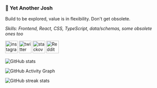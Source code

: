 ### 👋 Yet Another Josh
Build to be explored, value is in flexibility. Don't get obsolete.

_Skills: Frontend, React, CSS, TypeScript, data/schemas, some obsolete ones too_

[<img src='https://cdn.jsdelivr.net/npm/simple-icons@3.0.1/icons/instagram.svg' alt='instagram' height='40'>](https://www.instagram.com/d0ublej0sh/)  [<img src='https://cdn.jsdelivr.net/npm/simple-icons@3.0.1/icons/twitter.svg' alt='twitter' height='40'>](https://twitter.com/doublejosh)  [<img src='https://cdn.jsdelivr.net/npm/simple-icons@3.0.1/icons/stackoverflow.svg' alt='stackoverflow' height='40'>](https://stackoverflow.com/users/doublejosh)  [<img src='https://cdn.jsdelivr.net/npm/simple-icons@3.0.1/icons/reddit.svg' alt='Reddit' height='40'>](https://www.reddit.com/user/doublejosh)  

![GitHub stats](https://github-readme-stats.vercel.app/api?username=doublejosh&show_icons=true&count_private=true)  

![GitHub Activity Graph](https://activity-graph.herokuapp.com/graph?username=doublejosh)  

![GitHub streak stats](https://github-readme-streak-stats.herokuapp.com/?user=doublejosh)  
